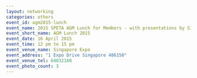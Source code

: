 ```yaml
---
layout: networking
categories: others
event_id: agm2015-lunch
event_name: 2015 SPETA AGM Lunch for Members - with presentations by SIMTech and JTC
event_short_name: AGM Lunch 2015
event_date: 16 April 2015
event_time: 12 pm to 15 pm
event_venue_name: Singapore Expo 
event_address: "1 Expo Drive Singapore 486150"
event_venue_tel: 64032160
event_photo_count: 3
---
```



